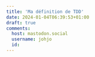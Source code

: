 ```yaml
---
title: 'Ma définition de TDD'
date: 2024-01-04T06:39:53+01:00
draft: true
comments:
  host: mastodon.social
  username: johjo
  id: 
---
```



